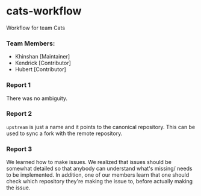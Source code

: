 # cats-workflow
Workflow for team Cats

### Team Members:
- Khinshan [Maintainer]
- Kendrick [Contributor]
- Hubert [Contributor]

### Report 1
There was no ambiguity.

### Report 2
`upstream` is just a name and it points to the canonical repository. This can be used to sync a fork with the remote repository.

### Report 3
We learned how to make issues. We realized that issues should be somewhat detailed so that anybody can understand what's missing/ needs to be implemented. In addition, one of our members learn that one should check which repository they're making the issue to, before actually making the issue.
